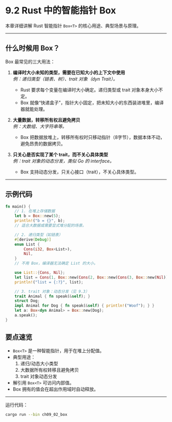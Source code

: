 # 9.2 Rust 中的智能指针 Box<T>

本章详细讲解 Rust 智能指针 `Box<T>` 的核心用途、典型场景与原理。

---

## 什么时候用 Box<T>？

Box<T> 最常见的三大用法：

1. **编译时大小未知的类型，需要在已知大小的上下文中使用**  
   *例：递归类型（链表、树）、trait 对象（dyn Trait）。*
   - Rust 要求每个变量在编译时大小确定。递归类型或 trait 对象本身大小不定。
   - Box<T> 就像“快递盒子”，指针大小固定，把未知大小的东西装进堆里，编译器就能处理。

2. **大量数据，转移所有权且避免拷贝**  
   *例：大数组、大字符串等。*
   - Box<T> 把数据放堆上，转移所有权时只移动指针（8字节），数据本体不动，避免昂贵的数据拷贝。

3. **只关心是否实现了某个 trait，而不关心具体类型**  
   *例：trait 对象的动态分发，类似 Go 的 interface。*
   - Box<dyn Trait> 支持动态分发，只关心接口（trait），不关心具体类型。

---

## 示例代码

```rust
fn main() {
    // 1. 在堆上存储数据
    let b = Box::new(5);
    println!("b = {}", b);
    // 适合大数据或需要显式堆分配的场景。

    // 2. 递归类型（如链表）
    #[derive(Debug)]
    enum List {
        Cons(i32, Box<List>),
        Nil,
    }
    // 不用 Box，编译器无法确定 List 的大小。

    use List::{Cons, Nil};
    let list = Cons(1, Box::new(Cons(2, Box::new(Cons(3, Box::new(Nil))))));
    println!("list = {:?}", list);

    // 3. trait 对象：动态分发（见 9.3）
    trait Animal { fn speak(&self); }
    struct Dog;
    impl Animal for Dog { fn speak(&self) { println!("Woof"); } }
    let a: Box<dyn Animal> = Box::new(Dog);
    a.speak();
}
```

## 要点速览

- `Box<T>` 是一种智能指针，用于在堆上分配值。
- 典型用途：
    1. 递归/动态大小类型
    2. 大数据所有权转移且避免拷贝
    3. trait 对象动态分发
- 解引用 `Box<T>` 可访问内部值。
- Box 拥有的值会在超出作用域时自动释放。

---

运行代码：

```sh
cargo run --bin ch09_02_box
